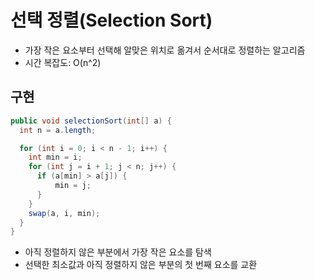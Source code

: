 선택 정렬(Selection Sort)
========

- 가장 작은 요소부터 선택해 알맞은 위치로 옮겨서 순서대로 정렬하는 알고리즘
- 시간 복잡도: O(n^2)


## 구현

```java
public void selectionSort(int[] a) {
  int n = a.length;

  for (int i = 0; i < n - 1; i++) {
    int min = i;
    for (int j = i + 1; j < n; j++) {
      if (a[min] > a[j]) {
          min = j;
      }
    }
    swap(a, i, min);
  }
}
```

- 아직 정렬하지 않은 부분에서 가장 작은 요소를 탐색
- 선택한 최소값과 아직 정렬하지 않은 부분의 첫 번째 요소를 교환
